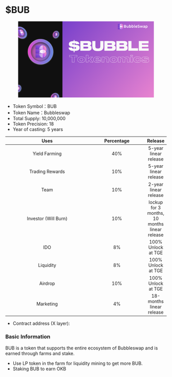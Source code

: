 # $BUB

<figure><img src="../.gitbook/assets/token.png" alt=""><figcaption></figcaption></figure>

* Token Symbol：BUB
* Token Name：Bubbleswap
* Total Supply: 10,000,000
* Token Precision: 18
* Year of casting: 5 years

<table><thead><tr><th width="250" align="center">Uses</th><th width="162.33333333333331" align="center">Percentage</th><th align="center">Release</th></tr></thead><tbody><tr><td align="center">Yield Farming</td><td align="center">40%</td><td align="center">5-year linear release</td></tr><tr><td align="center">Trading Rewards</td><td align="center">10%</td><td align="center">5-year linear release</td></tr><tr><td align="center">Team</td><td align="center">10%</td><td align="center">2-year linear release</td></tr><tr><td align="center">Investor (Will Burn)</td><td align="center">10%</td><td align="center">lockup for 3 months, 10 months linear release</td></tr><tr><td align="center">IDO</td><td align="center">8%</td><td align="center">100% Unlock at TGE</td></tr><tr><td align="center">Liquidity</td><td align="center">8%</td><td align="center">100% Unlock at TGE</td></tr><tr><td align="center">Airdrop</td><td align="center">10%</td><td align="center">100% Unlock at TGE</td></tr><tr><td align="center">Marketing</td><td align="center">4%</td><td align="center">18-months linear release</td></tr></tbody></table>

* Contract address (X layer):&#x20;

### Basic Information

&#x20;BUB is a token that supports the entire ecosystem of Bubbleswap and is earned through farms and stake.

* Use LP token in the farm for liquidity mining to get more BUB.
* Staking BUB to earn OKB

